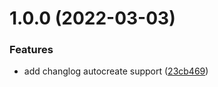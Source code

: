 # 1.0.0 (2022-03-03)


### Features

* add changlog autocreate support ([23cb469](https://gitee.com/huagelong/eduxplus/commits/23cb469e0adf06dd1a831912671af05039695649))



